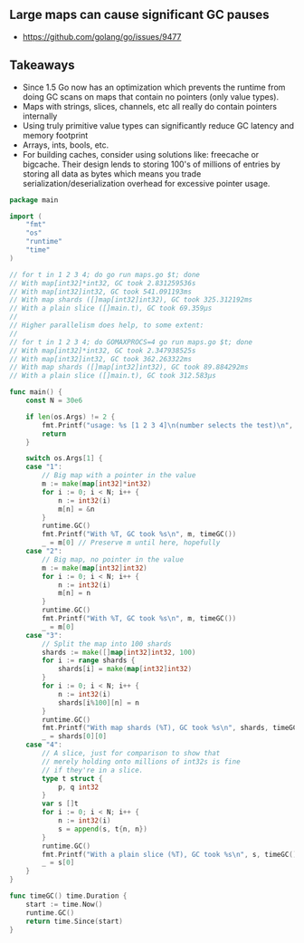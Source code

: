 ## Large maps can cause significant GC pauses

* https://github.com/golang/go/issues/9477

## Takeaways
* Since 1.5 Go now has an optimization which prevents the runtime from doing GC scans on maps that contain no pointers (only value types).
* Maps with strings, slices, channels, etc all really do contain pointers internally
* Using truly primitive value types can significantly reduce GC latency and memory footprint
* Arrays, ints, bools, etc.
* For building caches, consider using solutions like: freecache or bigcache. Their design lends to storing 100's of millions of entries by storing all data as bytes which means you trade serialization/deserialization overhead for excessive pointer usage.

```go
package main

import (
	"fmt"
	"os"
	"runtime"
	"time"
)

// for t in 1 2 3 4; do go run maps.go $t; done
// With map[int32]*int32, GC took 2.831259536s
// With map[int32]int32, GC took 541.091193ms
// With map shards ([]map[int32]int32), GC took 325.312192ms
// With a plain slice ([]main.t), GC took 69.359µs
//
// Higher parallelism does help, to some extent:
//
// for t in 1 2 3 4; do GOMAXPROCS=4 go run maps.go $t; done
// With map[int32]*int32, GC took 2.347938525s
// With map[int32]int32, GC took 362.263322ms
// With map shards ([]map[int32]int32), GC took 89.884292ms
// With a plain slice ([]main.t), GC took 312.583µs

func main() {
	const N = 30e6

	if len(os.Args) != 2 {
		fmt.Printf("usage: %s [1 2 3 4]\n(number selects the test)\n", os.Args[0])
		return
	}

	switch os.Args[1] {
	case "1":
		// Big map with a pointer in the value
		m := make(map[int32]*int32)
		for i := 0; i < N; i++ {
			n := int32(i)
			m[n] = &n
		}
		runtime.GC()
		fmt.Printf("With %T, GC took %s\n", m, timeGC())
		_ = m[0] // Preserve m until here, hopefully
	case "2":
		// Big map, no pointer in the value
		m := make(map[int32]int32)
		for i := 0; i < N; i++ {
			n := int32(i)
			m[n] = n
		}
		runtime.GC()
		fmt.Printf("With %T, GC took %s\n", m, timeGC())
		_ = m[0]
	case "3":
		// Split the map into 100 shards
		shards := make([]map[int32]int32, 100)
		for i := range shards {
			shards[i] = make(map[int32]int32)
		}
		for i := 0; i < N; i++ {
			n := int32(i)
			shards[i%100][n] = n
		}
		runtime.GC()
		fmt.Printf("With map shards (%T), GC took %s\n", shards, timeGC())
		_ = shards[0][0]
	case "4":
		// A slice, just for comparison to show that
		// merely holding onto millions of int32s is fine
		// if they're in a slice.
		type t struct {
			p, q int32
		}
		var s []t
		for i := 0; i < N; i++ {
			n := int32(i)
			s = append(s, t{n, n})
		}
		runtime.GC()
		fmt.Printf("With a plain slice (%T), GC took %s\n", s, timeGC())
		_ = s[0]
	}
}

func timeGC() time.Duration {
	start := time.Now()
	runtime.GC()
	return time.Since(start)
}
```
